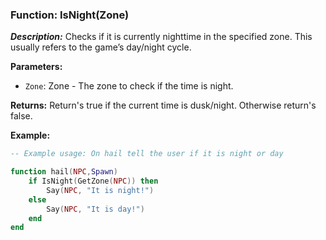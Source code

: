 ### Function: IsNight(Zone)

***Description:***
Checks if it is currently nighttime in the specified zone. This usually refers to the game’s day/night cycle.

**Parameters:**
- `Zone`: Zone - The zone to check if the time is night.

**Returns:** Return's true if the current time is dusk/night.  Otherwise return's false.

**Example:**

```lua
-- Example usage: On hail tell the user if it is night or day

function hail(NPC,Spawn)
	if IsNight(GetZone(NPC)) then
		Say(NPC, "It is night!")
	else
		Say(NPC, "It is day!")
	end
end
```
